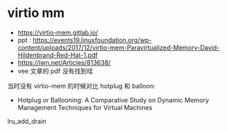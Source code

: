 # virtio mm

- https://virtio-mem.gitlab.io/
- ppt : https://events19.linuxfoundation.org/wp-content/uploads/2017/12/virtio-mem-Paravirtualized-Memory-David-Hildenbrand-Red-Hat-1.pdf
- https://lwn.net/Articles/813638/
- vee 文章的 pdf 没有找到哇

当时没有 virtio-mem 的时候对比 hotplug 和 balloon:
- Hotplug or Ballooning: A Comparative Study on Dynamic Memory Management Techniques for Virtual Machines

lru_add_drain
